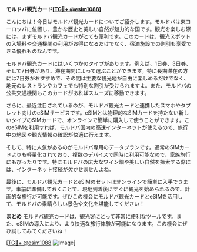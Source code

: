 **モルドバ観光カード[[TG💪+ @esim1088](https://t.me/s/esim1088)]**

こんにちは！今日はモルドバ観光カードについてご紹介します。モルドバは東ヨーロッパに位置し、豊かな歴史と美しい自然が魅力的な国です。観光を楽しむ際には、まずモルドバ観光カードがとても便利です。このカードは、観光スポットの入場料や交通機関の利用がお得になるだけでなく、宿泊施設での割引も享受できる優れものなんです。

モルドバ観光カードにはいくつかのタイプがあります。例えば、1日券、3日券、そして7日券があり、滞在期間によって選ぶことができます。特に長期滞在の方には7日券がおすすめで、その間は主要な観光地が自由に楽しめるだけでなく、地元のレストランやカフェでも特別な割引が受けられますよ。また、モルドバの公共交通機関もこのカードがあればスムーズに移動できます。

さらに、最近注目されているのが、モルドバ観光カードと連携したスマホやタブレット向けのeSIMサービスです。eSIMとは物理的なSIMカードを持たない新しいタイプのSIMカードで、オンラインで簡単に購入して使うことができます。このeSIMを利用すれば、モルドバ国内の高速インターネットが使えるので、旅行中の地図や観光情報の確認が快適に行えます。

そして、特に人気があるのがモルドバ専用のデータプランです。通常のSIMカードよりも軽量化されており、複数のデバイスで同時に利用可能なので、家族旅行にもぴったりです。特にモルドバの広大なワイン畑や美しい自然を探索する際には、インターネット接続が欠かせませんよね。

最後に、モルドバ観光カードとeSIMのセットはオンラインで簡単に入手できます。事前に準備しておくことで、現地到着後にすぐに観光を始められるので、計画的な旅行が可能です。ぜひこの機会にモルドバ観光カードとeSIMを活用して、モルドバの素晴らしい景色や文化を堪能してください！

**まとめ**
モルドバ観光カードは、観光客にとって非常に便利なツールです。また、eSIMの導入により、より快適な旅行体験が可能になります。この機会にぜひ試してみてくださいね！

[[TG💪+ @esim1088](https://t.me/s/esim1088) ![Image](https://i.postimg.cc/Y0z9fWf4/image.png)]